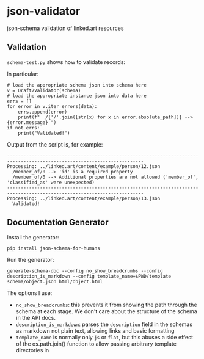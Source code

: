 # json-validator

json-schema validation of linked.art resources

## Validation

`schema-test.py` shows how to validate records:

In particular:
```
# load the appropriate schema json into schema here
v = Draft7Validator(schema)
# load the appropriate instance json into data here
errs = []
for error in v.iter_errors(data):
	errs.append(error)
	print(f"  /{'/'.join([str(x) for x in error.absolute_path])} --> {error.message} ")
if not errs:
	print("Validated!")
```

Output from the script is, for example:

```
------------------------------------------------------------------------------------------------------------------------
Processing: ../linked.art/content/example/person/12.json
  /member_of/0 --> 'id' is a required property 
  /member_of/0 --> Additional properties are not allowed ('member_of', 'classified_as' were unexpected) 
------------------------------------------------------------------------------------------------------------------------
Processing: ../linked.art/content/example/person/13.json
  Validated!
```


## Documentation Generator

Install the generator:

`pip install json-schema-for-humans`

Run the generator:

`generate-schema-doc --config no_show_breadcrumbs --config description_is_markdown --config template_name=$PWD/template schema/object.json html/object.html`

The options I use:

* `no_show_breadcrumbs`: this prevents it from showing the path through the schema at each stage. We don't care about the structure of the schema in the API docs.
* `description_is_markdown`: parses the `description` field in the schemas as markdown not plain text, allowing links and basic formatting
* `template_name` is normally only `js` or `flat`, but this abuses a side effect of the os.path.join() function to allow passing arbitrary template directories in

